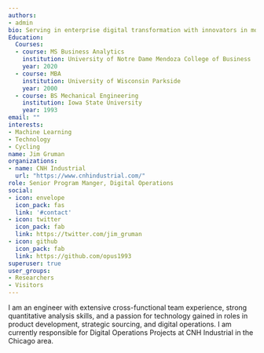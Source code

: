 ```yaml
---
authors:
- admin
bio: Serving in enterprise digital transformation with innovators in mobile power, decision intelligence, and product management
Education:
  Courses:
  - course: MS Business Analytics
    institution: University of Notre Dame Mendoza College of Business
    year: 2020
  - course: MBA
    institution: University of Wisconsin Parkside
    year: 2000
  - course: BS Mechanical Engineering
    institution: Iowa State University
    year: 1993
email: ""
interests:
- Machine Learning
- Technology
- Cycling
name: Jim Gruman
organizations:
- name: CNH Industrial
  url: "https://www.cnhindustrial.com/"
role: Senior Program Manger, Digital Operations
social:
- icon: envelope
  icon_pack: fas
  link: '#contact'
- icon: twitter
  icon_pack: fab
  link: https://twitter.com/jim_gruman
- icon: github
  icon_pack: fab
  link: https://github.com/opus1993
superuser: true
user_groups:
- Researchers
- Visitors
---
```


I am an engineer with extensive cross-functional team experience, strong quantitative analysis skills, and a passion for technology gained in roles in product development, strategic sourcing, and digital operations. I am currently responsible for Digital Operations Projects at CNH Industrial in the Chicago area.

